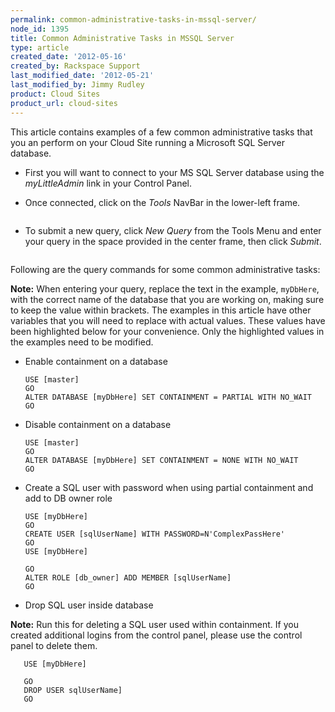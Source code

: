 ```yaml
---
permalink: common-administrative-tasks-in-mssql-server/
node_id: 1395
title: Common Administrative Tasks in MSSQL Server
type: article
created_date: '2012-05-16'
created_by: Rackspace Support
last_modified_date: '2012-05-21'
last_modified_by: Jimmy Rudley
product: Cloud Sites
product_url: cloud-sites
---
```


This article contains examples of a few common administrative tasks that
you an perform on your Cloud Site running a Microsoft SQL Server
database.

- First you will want to connect to your MS SQL Server database using the *myLittleAdmin* link in your Control Panel.
- Once connected, click on the *Tools* NavBar in the lower-left frame.

  <img src="http://c15030753.r53.cf2.rackcdn.com/1_Tools.png" alt="" />

- To submit a new query, click *New Query* from the Tools Menu and enter your query in the space provided in the center frame, then click *Submit*.

  <img src="http://c15030753.r53.cf2.rackcdn.com/2_NewQuery.png" alt="" />

Following are the query commands for some common administrative tasks:

**Note:** When entering your query, replace the text in the
example, `myDbHere`, with the
correct name of the database that you are working on, making sure to
keep the value within brackets. The examples in this article have other
variables that you will need to replace with actual values. These
values have been highlighted below for your convenience. Only the
highlighted values in the examples need to be modified.

-  Enable containment on a database

       USE [master]
       GO
       ALTER DATABASE [myDbHere] SET CONTAINMENT = PARTIAL WITH NO_WAIT
       GO

-  Disable containment on a database

       USE [master]
       GO
       ALTER DATABASE [myDbHere] SET CONTAINMENT = NONE WITH NO_WAIT
       GO

-  Create a SQL user with password when using partial containment and add to DB owner role

       USE [myDbHere]
       GO
       CREATE USER [sqlUserName] WITH PASSWORD=N'ComplexPassHere'
       GO
       USE [myDbHere]

       GO
       ALTER ROLE [db_owner] ADD MEMBER [sqlUserName]
       GO

-  Drop SQL user inside database

  **Note:** Run this for deleting a SQL user used within containment. If
you created additional logins from the control panel, please use the
control panel to delete them.

       USE [myDbHere]

       GO
       DROP USER sqlUserName]
       GO
